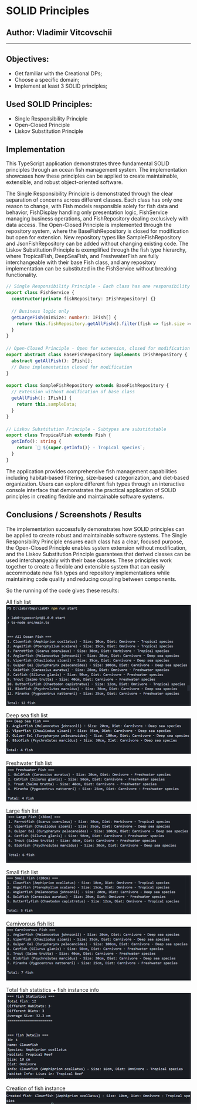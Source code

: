 # SOLID Principles

## Author: Vladimir Vitcovschii

----

## Objectives:

* Get familiar with the Creational DPs;
* Choose a specific domain;
* Implement at least 3 SOLID principles;


## Used SOLID Principles: 

* Single Responsibility Principle
* Open-Closed Principle
* Liskov Substitution Principle


## Implementation

This TypeScript application demonstrates three fundamental SOLID principles through an ocean fish management system. The implementation showcases how these principles can be applied to create maintainable, extensible, and robust object-oriented software.

The Single Responsibility Principle is demonstrated through the clear separation of concerns across different classes. Each class has only one reason to change, with Fish models responsible solely for fish data and behavior, FishDisplay handling only presentation logic, FishService managing business operations, and FishRepository dealing exclusively with data access. The Open-Closed Principle is implemented through the repository system, where the BaseFishRepository is closed for modification but open for extension. New repository types like SampleFishRepository and JsonFishRepository can be added without changing existing code. The Liskov Substitution Principle is exemplified through the fish type hierarchy, where TropicalFish, DeepSeaFish, and FreshwaterFish are fully interchangeable with their base Fish class, and any repository implementation can be substituted in the FishService without breaking functionality.

```typescript
// Single Responsibility Principle - Each class has one responsibility
export class FishService {
  constructor(private fishRepository: IFishRepository) {}
  
  // Business logic only
  getLargeFish(minSize: number): IFish[] {
    return this.fishRepository.getAllFish().filter(fish => fish.size >= minSize);
  }
}

// Open-Closed Principle - Open for extension, closed for modification
export abstract class BaseFishRepository implements IFishRepository {
  abstract getAllFish(): IFish[];
  // Base implementation closed for modification
}

export class SampleFishRepository extends BaseFishRepository {
  // Extension without modification of base class
  getAllFish(): IFish[] {
    return this.sampleData;
  }
}

// Liskov Substitution Principle - Subtypes are substitutable
export class TropicalFish extends Fish {
  getInfo(): string {
    return `🐠 ${super.getInfo()} - Tropical species`;
  }
}
```

The application provides comprehensive fish management capabilities including habitat-based filtering, size-based categorization, and diet-based organization. Users can explore different fish types through an interactive console interface that demonstrates the practical application of SOLID principles in creating flexible and maintainable software systems.


## Conclusions / Screenshots / Results

The implementation successfully demonstrates how SOLID principles can be applied to create robust and maintainable software systems. The Single Responsibility Principle ensures each class has a clear, focused purpose, the Open-Closed Principle enables system extension without modification, and the Liskov Substitution Principle guarantees that derived classes can be used interchangeably with their base classes. These principles work together to create a flexible and extensible system that can easily accommodate new fish types and repository implementations while maintaining code quality and reducing coupling between components.

So the running of the code gives these results:

All fish list  
<img src="./public/allFishes.png">

Deep sea fish list
<img src="./public/deepSea.png">

Freshwater fish list
<img src="./public/freshWater.png">

Large fish list
<img src="./public/large.png">

Small fish list
<img src="./public/small.png">

Carnivorous fish list
<img src="./public/carnivour.png">

Total fish statistics + fish instance info
<img src="./public/statistics.png">

Creation of fish instance
<img src="./public/createAFish.png">

